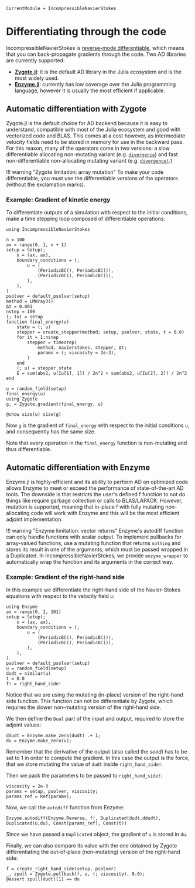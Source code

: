 ```@meta
CurrentModule = IncompressibleNavierStokes
```

# Differentiating through the code

IncompressibleNavierStokes is
[reverse-mode differentiable](https://juliadiff.org/ChainRulesCore.jl/stable/index.html#Reverse-mode-AD-rules-(rrules)),
which means that you can back-propagate gradients through the code.
Two AD libraries are currently supported:
* **[Zygote.jl](https://github.com/FluxML/Zygote.jl)**: it is the default AD library in the Julia ecosystem and is the most widely used.
* **[Enzyme.jl](https://github.com/EnzymeAD/Enzyme.jl)**: currently has low coverage over the Julia programming language, however it is usually the most efficient if applicable.

## Automatic differentiation with Zygote

Zygote.jl is the default choice for AD backend because it is easy to understand, compatible with most of the Julia ecosystem and good with vectorized code and BLAS.
This comes at a cost however, as intermediate velocity fields need to be stored
in memory for use in the backward pass. For this reason, many of the operators
come in two versions: a slow differentiable allocating non-mutating variant (e.g.
[`divergence`](@ref)) and fast non-differentiable non-allocating mutating
variant (e.g. [`divergence!`](@ref).)

!!! warning "Zygote limitation: array mutation"
    To make your code differentiable, you must use the differentiable versions
    of the operators (without the exclamation marks).

### Example: Gradient of kinetic energy

To differentiate outputs of a simulation with respect to the initial conditions,
make a time stepping loop composed of differentiable operations:

```@example Differentiability
using IncompressibleNavierStokes

n = 100
ax = range(0, 1, n + 1)
setup = Setup(;
    x = (ax, ax),
    boundary_conditions = (;
        u = (
            (PeriodicBC(), PeriodicBC()),
            (PeriodicBC(), PeriodicBC()),
        ),
    ),
)
psolver = default_psolver(setup)
method = LMWray3()
Δt = 0.001
nstep = 100
(; Iu) = setup
function final_energy(u)
    state = (; u)
    stepper = create_stepper(method; setup, psolver, state, t = 0.0)
    for it = 1:nstep
        stepper = timestep(
            method, navierstokes, stepper, Δt;
            params = (; viscosity = 2e-3),
        )
    end
    (; u) = stepper.state
    E = sum(abs2, u[Iu[1], 1]) / 2n^2 + sum(abs2, u[Iu[2], 2]) / 2n^2
end

u = random_field(setup)
final_energy(u)
using Zygote
g, = Zygote.gradient(final_energy, u)

@show size(u) size(g)
```

Now `g` is the gradient of `final_energy` with respect to the initial conditions
`u`, and consequently has the same size.

Note that every operation in the `final_energy` function is non-mutating and
thus differentiable.

## Automatic differentiation with Enzyme

Enzyme.jl is highly-efficient and its ability to perform AD on optimized code allows Enzyme to meet or exceed the performance of state-of-the-art AD tools.
The downside is that restricts the user's defined f function to not do things like require garbage collection or calls to BLAS/LAPACK. However, mutation is supported, meaning that in-place f with fully mutating non-allocating code will work with Enzyme and this will be the most efficient adjoint implementation.

!!! warning "Enzyme limitation: vector returns"
    Enzyme's autodiff function can only handle functions with scalar output. To implement pullbacks for array-valued functions, use a mutating function that returns `nothing` and stores its result in one of the arguments, which must be passed wrapped in a Duplicated.
    In IncompressibleNavierStokes, we provide `enzyme_wrapper` to automatically wrap the function and its arguments in the correct way.

### Example: Gradient of the right-hand side

In this example we differentiate the right-hand side of the Navier-Stokes equations with respect to the velocity field `u`:

```@example Differentiability
using Enzyme
ax = range(0, 1, 101)
setup = Setup(;
    x = (ax, ax),
    boundary_conditions = (;
        u = (
            (PeriodicBC(), PeriodicBC()),
            (PeriodicBC(), PeriodicBC()),
        ),
    ),
)
psolver = default_psolver(setup)
u = random_field(setup)
dudt = similar(u)
t = 0.0
f! = right_hand_side!
```
Notice that we are using the mutating (in-place) version of the right-hand side function. This function can not be differentiate by Zygote, which requires the slower non-mutating version of the right-hand side.

We then define the `Dual` part of the input and output, required to store the adjoint values:

```@example Differentiability
ddudt = Enzyme.make_zero(dudt) .+ 1;
du = Enzyme.make_zero(u);
```
Remember that the derivative of the output (also called the *seed*) has to be set to $1$ in order to compute the gradient. In this case the output is the force, that we store mutating the value of `dudt` inside `right_hand_side!`.

Then we pack the parameters to be passed to `right_hand_side!`:

```@example Differentiability
viscosity = 2e-3
params = setup, psolver, viscosity;
params_ref = Ref(params);
```
Now, we call the `autodiff` function from Enzyme:

```@example Differentiability
Enzyme.autodiff(Enzyme.Reverse, f!, Duplicated(dudt,ddudt), Duplicated(u,du), Const(params_ref), Const(t))
```
Since we have passed a `Duplicated` object, the gradient of `u` is stored in `du`.

Finally, we can also compare its value with the one obtained by Zygote differentiating the out-of-place (non-mutating) version of the right-hand side:

```@example Differentiability
f = create_right_hand_side(setup, psolver)
_, zpull = Zygote.pullback(f, u, (; viscosity), 0.0);
@assert zpull(dudt)[1] == du
```
